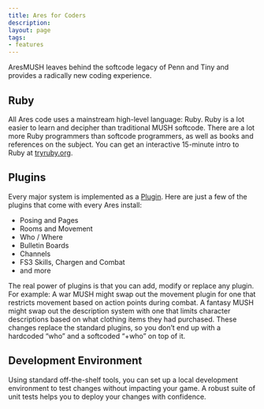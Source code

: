 ```yaml
---
title: Ares for Coders
description:
layout: page
tags: 
- features
---
```


AresMUSH leaves behind the softcode legacy of Penn and Tiny and provides a radically new coding experience. 

## Ruby

All Ares code uses a mainstream high-level language: Ruby.  Ruby is a lot easier to learn and decipher than traditional MUSH softcode. There are a lot more Ruby programmers than softcode programmers, as well as books and references on the subject.  You can get an interactive 15-minute intro to Ruby at [tryruby.org](http://tryruby.org/levels/1/challenges/0).

## Plugins

Every major system is implemented as a [Plugin](/plugins).  Here are just a few of the plugins that come with every Ares install:

* Posing and Pages
* Rooms and Movement
* Who / Where
* Bulletin Boards
* Channels
* FS3 Skills, Chargen and Combat
* and more

The real power of plugins is that you can add, modify or replace any plugin. For example: A war MUSH might swap out the movement plugin for one that restricts movement based on action points during combat. A fantasy MUSH might swap out the description system with one that limits character descriptions based on what clothing items they had purchased. These changes replace the standard plugins, so you don’t end up with a hardcoded “who” and a softcoded “+who” on top of it.

## Development Environment

Using standard off-the-shelf tools, you can set up a local development environment to test changes without impacting your game.  A robust suite of unit tests helps you to deploy your changes with confidence.
